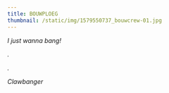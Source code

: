 ```yaml
---
title: BOUWPLOEG
thumbnail: /static/img/1579550737_bouwcrew-01.jpg
---
```

*I﻿ just wanna bang!*

*.*﻿

*.*﻿ 

*Clawbanger*